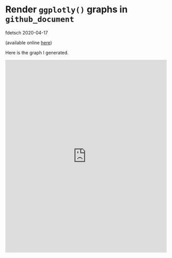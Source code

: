 Render `ggplotly()` graphs in `github_document`
================
fdetsch
2020-04-17

(available online
[here](https://stackoverflow.com/questions/61253015/render-ggplotly-in-r-markdown-github-document))

Here is the graph I generated.

<!--html_preserve-->

<iframe src="https://github.com/fdetsch/knitr-playground/blob/master/R/index.html" width="100%" height="600" scrolling="no" seamless="seamless" frameBorder="0">

</iframe>

<!--/html_preserve-->
